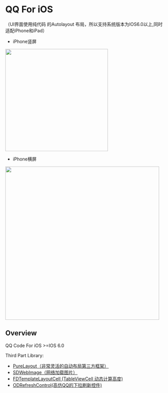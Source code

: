 # QQ For iOS
（UI界面使用纯代码 的Autolayout 布局，所以支持系统版本为IOS6.0以上,同时适配iPhone和iPad）
    
   - iPhone竖屏
<img src="https://github.com/weida-studio/QQ/blob/master/Sceenshots/screenShots-V.gif" width="320">


   - iPhone横屏
<img src="https://github.com/weida-studio/QQ/blob/master/Sceenshots/screenShots-H.gif" width="480">

## Overview
QQ Code For iOS  >=IOS 6.0

Third Part Library:

- [PureLayout（非常灵活的自动布局第三方框架）](https://github.com/smileyborg/PureLayout)
- [SDWebImage（网络加载图片）](https://github.com/rs/SDWebImage)
- [FDTemplateLayoutCell (TableViewCell 动态计算高度)](https://github.com/forkingdog)
- [ODRefreshControl(高仿QQ的下拉刷新控件)](https://github.com/Sephiroth87/ODRefreshControl)





